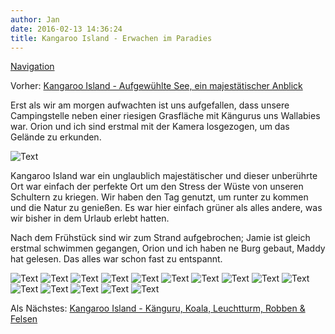 ```yaml
---
author: Jan
date: 2016-02-13 14:36:24
title: Kangaroo Island - Erwachen im Paradies
---
```


[Navigation](/posts/30-der-stuart-highway/)

Vorher: [Kangaroo Island - Aufgewühlte See, ein majestätischer Anblick](../day_12)

Erst als wir am morgen aufwachten ist uns aufgefallen, dass unsere
Campingstelle neben einer riesigen Grasfläche mit Kängurus uns Wallabies war.
Orion und ich sind erstmal mit der Kamera losgezogen, um das Gelände zu
erkunden.

![Text](images/trees.jpg)

Kangaroo Island war ein unglaublich majestätischer und dieser unberührte Ort
war einfach der perfekte Ort um den Stress der Wüste von unseren Schultern zu
kriegen. Wir haben den Tag genutzt, um runter zu kommen und die Natur zu
genießen. Es war hier einfach grüner als alles andere, was wir bisher in dem
Urlaub erlebt hatten.

Nach dem Frühstück sind wir zum Strand aufgebrochen; Jamie ist gleich erstmal
schwimmen gegangen, Orion und ich haben ne Burg gebaut, Maddy hat gelesen. Das
alles war schon fast zu entspannt.

![Text](images/snorkling.jpg)
![Text](images/photograph.jpg)
![Text](images/rocks.jpg)
![Text](images/jamie.jpg)
![Text](images/flowers.jpg)
![Text](images/meadow.jpg)
![Text](images/butterfly.jpg)
![Text](images/creek.jpg)
![Text](images/wood.jpg)
![Text](images/parking.jpg)
![Text](images/shell.jpg)
![Text](images/orion.jpg)
![Text](images/wave.jpg)
![Text](images/meadow2.jpg)
![Text](images/creek2.jpg)

Als Nächstes: [Kangaroo Island - Känguru, Koala, Leuchtturm, Robben & Felsen](../day_14)
